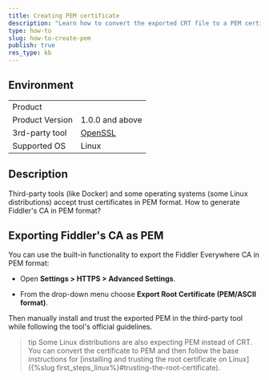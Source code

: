 ```yaml
---
title: Creating PEM certificate
description: "Learn how to convert the exported CRT file to a PEM certificate."
type: how-to
slug: how-to-create-pem
publish: true
res_type: kb
---
```


## Environment

|   |   |
|---|---|
| Product   |
| Product Version | 1.0.0 and above  |
| 3rd-party tool | [OpenSSL](https://www.openssl.org/) |
| Supported OS | Linux |

## Description

Third-party tools (like Docker) and some operating systems (some Linux distributions) accept trust certificates in PEM format. How to generate Fiddler's CA in PEM format?


## Exporting Fiddler's CA as PEM

You can use the built-in functionality to export the Fiddler Everywhere CA in PEM format:

- Open **Settings > HTTPS > Advanced Settings**.

- From the drop-down menu choose **Export Root Certificate (PEM/ASCII format)**.

Then manually install and trust the exported PEM in the third-party tool while following the tool's official guidelines. 

>tip Some Linux distributions are also expecting PEM instead of CRT. You can convert the certificate to PEM and then follow the base instructions for [installing and trusting the root certificate on Linux]({%slug first_steps_linux%}#trusting-the-root-certificate).

